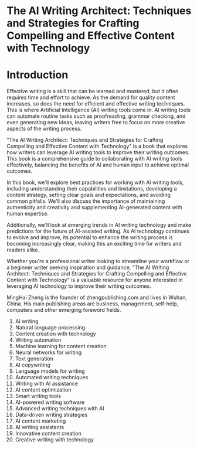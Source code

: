 # The AI Writing Architect: Techniques and Strategies for Crafting Compelling and Effective Content with Technology

# Introduction

Effective writing is a skill that can be learned and mastered, but it often requires time and effort to achieve. As the demand for quality content increases, so does the need for efficient and effective writing techniques. This is where Artificial Intelligence (AI) writing tools come in. AI writing tools can automate routine tasks such as proofreading, grammar checking, and even generating new ideas, leaving writers free to focus on more creative aspects of the writing process.

"The AI Writing Architect: Techniques and Strategies for Crafting Compelling and Effective Content with Technology" is a book that explores how writers can leverage AI writing tools to improve their writing outcomes. This book is a comprehensive guide to collaborating with AI writing tools effectively, balancing the benefits of AI and human input to achieve optimal outcomes.

In this book, we'll explore best practices for working with AI writing tools, including understanding their capabilities and limitations, developing a content strategy, setting clear goals and expectations, and avoiding common pitfalls. We'll also discuss the importance of maintaining authenticity and creativity and supplementing AI-generated content with human expertise.

Additionally, we'll look at emerging trends in AI writing technology and make predictions for the future of AI-assisted writing. As AI technology continues to evolve and improve, its potential to enhance the writing process is becoming increasingly clear, making this an exciting time for writers and readers alike.

Whether you're a professional writer looking to streamline your workflow or a beginner writer seeking inspiration and guidance, "The AI Writing Architect: Techniques and Strategies for Crafting Compelling and Effective Content with Technology" is a valuable resource for anyone interested in leveraging AI technology to improve their writing outcomes.

MingHai Zheng is the founder of zhengpublishing.com and lives in Wuhan, China. His main publishing areas are business, management, self-help, computers and other emerging foreword fields.



1. AI writing
2. Natural language processing
3. Content creation with technology
4. Writing automation
5. Machine learning for content creation
6. Neural networks for writing
7. Text generation
8. AI copywriting
9. Language models for writing
10. Automated writing techniques
11. Writing with AI assistance
12. AI content optimization
13. Smart writing tools
14. AI-powered writing software
15. Advanced writing techniques with AI
16. Data-driven writing strategies
17. AI content marketing
18. AI writing assistants
19. Innovative content creation
20. Creative writing with technology



